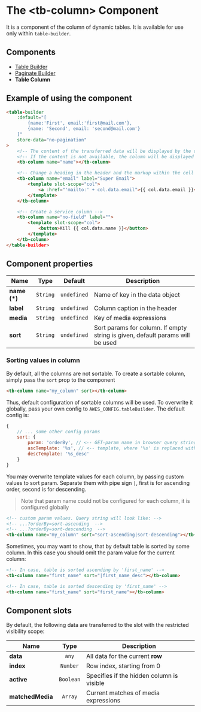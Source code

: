 # The &lt;tb-column&gt; Component

It is a component of the column of dynamic tables. It is available for use only within `table-builder`.

## Components

* [Table Builder](./table-builder.md)
* [Paginate Builder](./paginate-builder.md)
* **Table Column**

## Example of using the component

```html
<table-builder
    :default="[
        {name:'First', email:'first@mail.com'},
        {name: 'Second', email: 'second@mail.com'}
    ]"
    store-data="no-pagination"
>
    <!-- The content of the transferred data will be displayed by the column name, if there is -->
    <!-- If the content is not available, the column will be displayed as empty -->
    <tb-column name="name"></tb-column>

    <!-- Change a heading in the header and the markup within the cell -->
    <tb-column name="email" label="Super Email">
        <template slot-scope="col">
            <a :href="'mailto:' + col.data.email">{{ col.data.email }}</a>
        </template>
    </tb-column>

    <!-- Create a service column -->
    <tb-column name="no-field" label="">
        <template slot-scope="col">
            <button>Kill {{ col.data.name }}</button>
        </template>
    </tb-column>
</table-builder>
```

<div class="vue-example">
<table-builder
    :default="[
        {name:'First', email:'first@mail.com'},
        {name: 'Second', email: 'second@mail.com'}
    ]"
    store-data="no-pagination">
    <tb-column name="name" label="Super Name"></tb-column>
    <tb-column name="email">
        <template slot-scope="col">
            <a :href="'mailto:' + col.data.email">{{ col.data.email }}</a>
        </template>
    </tb-column>
    <tb-column name="no-field" label="">
        <template slot-scope="col">
            <button>Kill {{ col.data.name }}</button>
        </template>
    </tb-column>
</table-builder>
</div>

## Component properties

| Name         | Type     | Default           | Description                |
|--------------|:--------:|:-----------------:|----------------------------|
| **name (*)** | `String` | `undefined`       | Name of key in the data object |
| **label**    | `String` | `undefined`       | Column caption in the header    |
| **media**    | `String` | `undefined`       | Key of media expressions   |
| **sort**     | `String` | `undefined`       | Sort params for column. If empty string is given, default params will be used |


### Sorting values in column

By default, all the columns are not sortable. To create a sortable column, simply pass the `sort` prop to the component

```html
<tb-column name="my_column" sort></tb-column>
```

Thus, default configuration of sortable columns will be used. To overwrite it globally, pass your own config to `AWES_CONFIG.tableBuilder`. The default config is:

```javascript
{
    // ... some other config params
    sort: {
        param: 'orderBy', // <-- GET-param name in browser query string
        ascTemplate: '%s', // <-- template, where '%s' is replaced with column name
        descTemplate: '%s_desc'
    }
}
```

You may overwrite template values for each column, by passing custom values to sort param. Separate them with pipe sign `|`, first is for ascending order, second is for descending.

> Note that param name could not be configured for each column, it is configured globally

```html
<!-- custom param values. Query string will look like: -->
<!-- ...?orderBy=sort-ascending  -->
<!-- ...?orderBy=sort-descending  -->
<tb-column name="my_column" sort="sort-ascending|sort-descending"></tb-column>
```

Sometimes, you may want to show, that by default table is sorted by some column. In this case you should omit the param value for the current column:

```html
<!-- In case, table is sorted ascending by 'first_name' -->
<tb-column name="first_name" sort="|first_name_desc"></tb-column>

<!-- In case, table is sorted descending by 'first_name' -->
<tb-column name="first_name" sort="first_name"></tb-column>
```


## Component slots

By default, the following data are transferred to the slot with the restricted visibility scope:

| Name             | Type      | Description                           |
|------------------|:---------:|---------------------------------------|
| **data**         | `any`     | All data for the current **row**      |
| **index**        | `Number`  | Row index, starting from 0            |
| **active**       | `Boolean` | Specifies if the hidden column is visible     |
| **matchedMedia** | `Array`   | Current matches of media expressions |
